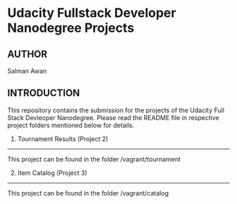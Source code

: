 Udacity Fullstack Developer Nanodegree Projects
===============================================

AUTHOR
------
Salman Awan

INTRODUCTION
------------
This repository contains the submission for the projects of the Udacity Full Stack Devleoper Nanodegree. Please read the README file in respective project folders mentioned below for details.

1. Tournament Results (Project 2)
---------------------
This project can be found in the folder /vagrant/tournament

2. Item Catalog (Project 3)
---------------------
This project can be found in the folder /vagrant/catalog
